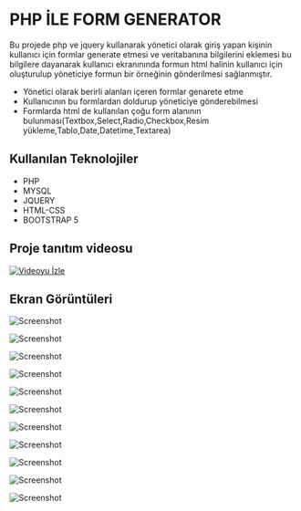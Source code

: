 
# PHP İLE FORM GENERATOR

Bu projede php ve jquery kullanarak yönetici olarak giriş yapan kişinin kullanıcı için formlar generate etmesi ve veritabanına bilgilerini eklemesi bu bilgilere dayanarak kullanıcı ekranınında formun html halinin kullanıcı için oluşturulup yöneticiye formun bir örneğinin gönderilmesi sağlanmıştır.

- Yönetici olarak berirli alanları içeren formlar genarete etme
- Kullanıcının bu formlardan doldurup yöneticiye gönderebilmesi
- Formlarda html de kullanılan çoğu form alanının bulunması(Textbox,Select,Radio,Checkbox,Resim yükleme,Tablo,Date,Datetime,Textarea)


## Kullanılan Teknolojiler

- PHP
- MYSQL
- JQUERY
- HTML-CSS
- BOOTSTRAP 5


## Proje tanıtım videosu
[![Videoyu İzle]()](https://youtu.be/SWDk1CZAW58)


## Ekran Görüntüleri

![Screenshot](https://github.com/ahmetkar/Php-Form-Generator/blob/main/img/chrome_2n5o5RtwLU.png)

![Screenshot](https://github.com/ahmetkar/Php-Form-Generator/blob/main/img/chrome_4NjejdIS3v.png)

![Screenshot](https://github.com/ahmetkar/Php-Form-Generator/blob/main/img/chrome_DMqkdIZUGk.png)

![Screenshot](https://github.com/ahmetkar/Php-Form-Generator/blob/main/img/chrome_RYm2RmFBuM.png)

![Screenshot](https://github.com/ahmetkar/Php-Form-Generator/blob/main/img/chrome_T3MYKprJNy.png)

![Screenshot](https://github.com/ahmetkar/Php-Form-Generator/blob/main/img/chrome_VIrXhhrkW5.png)

![Screenshot](https://github.com/ahmetkar/Php-Form-Generator/blob/main/img/chrome_Z1PAt0yYNw.png)

![Screenshot](https://github.com/ahmetkar/Php-Form-Generator/blob/main/img/chrome_iFDjKZ3eSr.png)

![Screenshot](https://github.com/ahmetkar/Php-Form-Generator/blob/main/img/chrome_mkfoC33rlw.png)

![Screenshot](https://github.com/ahmetkar/Php-Form-Generator/blob/main/img/chrome_wQ4kc5RRch.png)

![Screenshot](https://github.com/ahmetkar/Php-Form-Generator/blob/main/img/chrome_yLZ6Uu4bZo.png)
